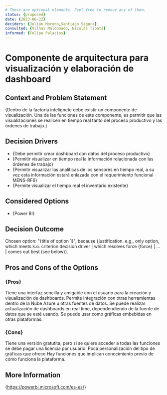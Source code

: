 ```yaml
---
# These are optional elements. Feel free to remove any of them.
status: {proposed}
date: {2023-06-22}
deciders: {Julián Moreno,Santiago Segura}
consulted: {Vilhai Maldonado, Nicolás Tibatá}
informed: {Felipe Palacios}
---
```

# Componente de arquitectura para visualización y elaboración de dashboard

## Context and Problem Statement

{Dentro de la factoría intelignete debe existir un componente de visualización. Una de las funciones de este componente, es permitir que las visualizaciones se realicen en tiempo real tanto del proceso productivo y las órdenes de trabajo.}

<!-- This is an optional element. Feel free to remove. -->
## Decision Drivers

* {Debe permitir crear dashboard con datos del proceso productivo}
* {Permitir visualizar en tiempo real la información relacionada con las órdenes de trabajo}
* {Permitir visualizar las analiticas de los sensores en tiempo real, a su vez esta información estará enlazada con el requerimiento funcional MENS-RF6}
* {Permite visualizar el tiempo real el inventario existente}

## Considered Options

* {Power BI}

## Decision Outcome

Chosen option: "{title of option 1}", because
{justification. e.g., only option, which meets k.o. criterion decision driver | which resolves force {force} | … | comes out best (see below)}.

<!-- This is an optional element. Feel free to remove. -->

## Pros and Cons of the Options

### {Pros}

Tiene una interfaz sencilla y amigable con el usuario para la creación y visualización de dashboards. 
Permite integración con otras herramientas dentro de la Nube Azure u otras fuentes de datos. 
Se puede realizar actualización de dashboards en real time, dependendiendo de la fuente de datos que se esté usando. 
Se puede usar como gráficas embebidas en otras plataformas. 


### {Cons}

Tiene una versión gratutita, pero si se quiere acceder a todas las funciones se debe pagar una licencia por usuario. 
Poca personalización del tipo de gráficas que ofrece
Hay funciones que implican conocimiento previo de cómo funciona la plataforma. 

## More Information

{https://powerbi.microsoft.com/es-es/}
